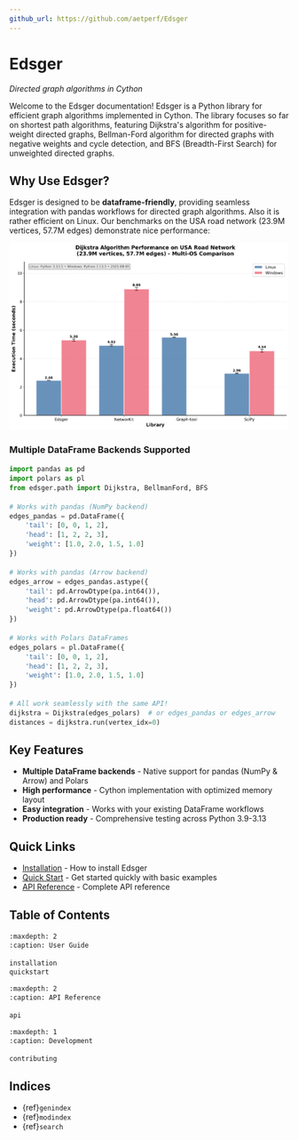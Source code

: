 ```yaml
---
github_url: https://github.com/aetperf/Edsger
---
```


# Edsger

*Directed graph algorithms in Cython*

Welcome to the Edsger documentation! Edsger is a Python library for efficient graph algorithms implemented in Cython. The library focuses so far on shortest path algorithms, featuring Dijkstra's algorithm for positive-weight directed graphs, Bellman-Ford algorithm for directed graphs with negative weights and cycle detection, and BFS (Breadth-First Search) for unweighted directed graphs.

## Why Use Edsger?

Edsger is designed to be **dataframe-friendly**, providing seamless integration with pandas workflows for directed graph algorithms. Also it is rather efficient on Linux. Our benchmarks on the USA road network (23.9M vertices, 57.7M edges) demonstrate nice performance:

<img src="assets/dijkstra_benchmark_comparison.png" alt="Dijkstra Performance Comparison" width="700">

### Multiple DataFrame Backends Supported

```python
import pandas as pd
import polars as pl
from edsger.path import Dijkstra, BellmanFord, BFS

# Works with pandas (NumPy backend)
edges_pandas = pd.DataFrame({
    'tail': [0, 0, 1, 2],
    'head': [1, 2, 2, 3],
    'weight': [1.0, 2.0, 1.5, 1.0]
})

# Works with pandas (Arrow backend)
edges_arrow = edges_pandas.astype({
    'tail': pd.ArrowDtype(pa.int64()),
    'head': pd.ArrowDtype(pa.int64()),
    'weight': pd.ArrowDtype(pa.float64())
})

# Works with Polars DataFrames
edges_polars = pl.DataFrame({
    'tail': [0, 0, 1, 2],
    'head': [1, 2, 2, 3],
    'weight': [1.0, 2.0, 1.5, 1.0]
})

# All work seamlessly with the same API!
dijkstra = Dijkstra(edges_polars)  # or edges_pandas or edges_arrow
distances = dijkstra.run(vertex_idx=0)
```

## Key Features

- **Multiple DataFrame backends** - Native support for pandas (NumPy & Arrow) and Polars
- **High performance** - Cython implementation with optimized memory layout
- **Easy integration** - Works with your existing DataFrame workflows
- **Production ready** - Comprehensive testing across Python 3.9-3.13

## Quick Links

- [Installation](installation.md) - How to install Edsger
- [Quick Start](quickstart.md) - Get started quickly with basic examples
- [API Reference](api.md) - Complete API reference

## Table of Contents

```{toctree}
:maxdepth: 2
:caption: User Guide

installation
quickstart
```

```{toctree}
:maxdepth: 2
:caption: API Reference

api
```

```{toctree}
:maxdepth: 1
:caption: Development

contributing
```

## Indices

- {ref}`genindex`
- {ref}`modindex`
- {ref}`search`

